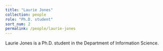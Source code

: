 ```yaml
---
title: "Laurie Jones"
collection: people
role: "Ph.D. student"
sort_num: 2
permalink: /people/laurie-jones
---
```


Laurie Jones is a Ph.D. student in the Department of Information Science.